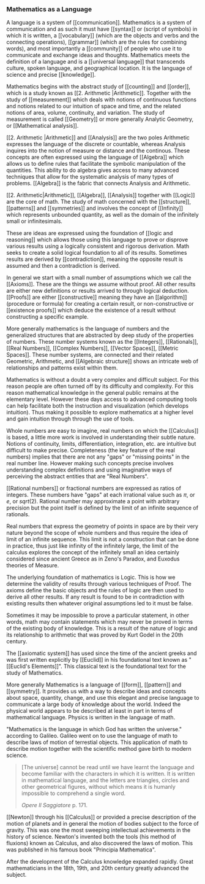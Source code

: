 
### Mathematics as a Language

A language is a system of [[communication]].  Mathematics is a system of communication and as such it must have [[syntax]] or (script of symbols) in which it is written, a [[vocabulary]] (which are the objects and verbs and the connecting operations), [[grammar]] (which are the rules for combining words), and most importantly a [[community]] of people who use it to communicate and exchange ideas and thoughts.  Mathematics meets the definition of a language and is a [[universal language]] that transcends culture, spoken language, and geographical location.  It is the language of science and precise [[knowledge]].

Mathematics begins with the abstract study of [[counting]] and [[order]], which is a study known as [[2. Arithmetic |Arithmetic]].  Together with the study of [[measurement]] which deals with notions of continuous functions and notions related to our intuition of space and time, and the related notions of area, volume, continuity, and variation.  The study of measurement is called [[Geometry]] or more generally Analytic Geometry, or [[Mathematical analysis]].  

[[2. Arithmetic |Arithmetic]] and [[Analysis]] are the two poles  Arithmetic expresses the language of the discrete or countable, whereas Analysis inquires into the notion of measure or distance and the continous.  These concepts are often expressed using the language of [[Algebra]] which allows us to define rules that facilitate the symbolic manipulation of the quantities.   This ability to do algebra gives access to many advanced techniques that allow for the systematic analysis of many types of problems.  [[Algebra]] is the fabric that connects Analysis and Arithmetic.

 [[2. Arithmetic|Arithmetic]], [[Algebra]], [[Analysis]] together with [[Logic]] are the core of math.  The study of math concerned with the [[structure]], [[patterns]] and [[symmetries]] and involves the concept of [[Infinity]] which represents unbounded quantity, as well as the domain of the infinitely small or infinitesimals.  

These are ideas are expressed using the foundation of [[logic and reasoning]] which allows those using this language to prove or disprove various results using a logically consistent and rigorous derivation.   Math seeks to create a solid logical foundation to all of its results. Sometimes results are derived by [[contradiction]],  meaning the opposite result is assumed and then a contradiction is derived.  

In general we start with a small number of assumptions which we call the [[Axioms]].  These are the things we assume without proof.  All other results are either new definitions or results arrived to through logical deduction.  [[Proofs]] are either [[constructive]] meaning they have an [[algorithm]] (procedure or formula) for creating a certain result, or non-constructive or [[existence proofs]] which deduce the existence of a result without constructing a specific example.  

More generally mathematics is the language of numbers and the generalized structures that are abstracted by deep study of the properties of numbers.  These number systems known as the [[Integers]], [[Rationals]], [[Real Numbers]], [[Complex Numbers]], [[Vector Spaces]], [[Metric Spaces]].  These number systems, are connected and their related Geometric, Arithmetic, and [[Algebraic structure]] shows an intricate web of relationships and patterns exist within them.

Mathematics is without a doubt a very complex and difficult subject.  For this reason people are often turned off by its difficulty and complexity.  For this reason mathematical knowledge in the general public remains at the elementary level.  However these days access to advanced computing tools can help facilitate both the instruction and visualization (which develops intuition).  Thus making it possible to explore mathematics at a higher level and gain intuition through through the use of tools.

Whole numbers are easy to imagine, real numbers on which the [[Calculus]] is based, a little more work is involved in understanding their subtle nature. Notions of continuity, limits, differentiation, integration, etc.  are intuitive but difficult to make precise. Completeness (the key feature of the real numbers) implies that there are not any "gaps" or "missing points" in the real number line.  However making such concepts precise involves understanding complex definitions and using imaginative ways of perceiving the abstract entities that are "Real Numbers".

[[Rational numbers]] or fractional numbers are expressed as ratios of integers.  These numbers have "gaps" at each irrational value such as $\pi$, or $e$, or $sqrt(2)$.  Rational number may approximate a point with arbitrary precision but the point itself is defined by the limit of an infinite sequence of rationals. 

Real numbers that express the geometry of points in space are by their very nature beyond the scope of whole numbers and thus require the idea of limit of an infinite sequence.   This limit is not a construction that can be done in practice, thus just like infinity of the infinitely large, the limit of the calculus explores the concept of the infinitely small an idea certainly considered since ancient Greece as in Zeno's Paradox, and Euxodus theories of Measure.

The underlying foundation of mathematics is Logic.  This is how we determine the validity of results through various techniques of Proof. The axioms define the basic objects and the rules of logic are then used to derive all other results.  If any result is found to be in contradiction with existing results then whatever original assumptions led to it must be false.  

Sometimes it may be impossible to prove a particular statement, in other words, math may contain statements which may never be proved in terms of the existing body of knowledge.   This is a result of the nature of logic and its relationship to arithmetic that was proved by Kurt Godel in the 20th century.

The [[axiomatic system]] has used since the time of the ancient greeks and was first written explicitly by [[Euclid]] in his foundational text known as "[[Euclid's Elements]]".  This classical text is the foundational text for the study of Mathematics.  

More generally Mathematics is a language of [[form]], [[pattern]] and [[symmetry]].  It provides us with a way to describe ideas and concepts about space, quantity, change, and use this elegant and precise language to communicate a large body of knowledge about the world.  Indeed the physical world appears to be described at least in part in terms of mathematical language.  Physics is written in the language of math.

"Mathematics is the language in which God has written the universe." according to Galileo.  Galileo went on to use the language of math to describe laws of motion of terrestial objects.  This application of math to describe motion together with the scientific method gave birth to modern science. 

> [The universe] cannot be read until we have learnt the language and become familiar with the characters in which it is written. It is written in mathematical language, and the letters are triangles, circles and other geometrical figures, without which means it is humanly impossible to comprehend a single word.  
> 
> _Opere Il Saggiatore_ p. 171.

[[Newton]] through his [[Calculus]] or provided a precise description of the motion of planets and in general the motion of bodies subject to the force of gravity.  This was one the most sweeping intellectual achievements in the history of science.   Newton's invented both the tools (his method of fluxions) known as Calculus, and also discovered the laws of motion. This was published in his famous book "Principia Mathematica".

After the development of the Calculus knowledge expanded rapidly.  Great mathematicians in the 18th, 19th, and 20th century greatly advanced the subject.